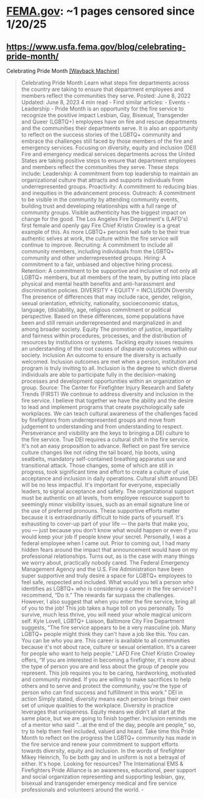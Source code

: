 



# [FEMA.gov](fema.gov): ~1 pages censored since 1/20/25

## https://www.usfa.fema.gov/blog/celebrating-pride-month/


Celebrating Pride Month [[Wayback Machine]](https://web.archive.org/web/20240000000000*/https://www.usfa.fema.gov/blog/celebrating-pride-month/)

> Celebrating Pride Month Learn what steps fire departments across the country are taking to ensure that department employees and members reflect the communities they serve. Posted: June 8, 2022 Updated: June 8, 2023 4 min read - Find similar articles: - Events - Leadership - Pride Month is an opportunity for the fire service to recognize the positive impact Lesbian, Gay, Bisexual, Transgender and Queer (LGBTQ+) employees have on fire and rescue departments and the communities their departments serve. It is also an opportunity to reflect on the success stories of the LGBTQ+ community and embrace the challenges still faced by those members of the fire and emergency services. Focusing on diversity, equity and inclusion (DEI) Fire and emergency medical services departments across the United States are taking positive steps to ensure that department employees and members reflect the communities they serve. These steps include: Leadership: A commitment from top leadership to maintain an organizational culture that attracts and supports individuals from underrepresented groups. Proactivity: A commitment to reducing bias and inequities in the advancement process. Outreach: A commitment to be visible in the community by attending community events, building trust and developing relationships with a full range of community groups. Visible authenticity has the biggest impact on change for the good. The Los Angeles Fire Department's (LAFD's) first female and openly gay Fire Chief Kristin Crowley is a great example of this. As more LGBTQ+ persons feel safe to be their true authentic selves at work, the culture within the fire service will continue to improve. Recruiting: A commitment to include all community members, including individuals from the LGBTQ+ community and other underrepresented groups. Hiring: A commitment to a fair, unbiased and objective hiring process. Retention: A commitment to be supportive and inclusive of not only all LGBTQ+ members, but all members of the team, by putting into place physical and mental health benefits and anti-harassment and discrimination policies. DIVERSITY + EQUITY = INCLUSION Diversity The presence of differences that may include race, gender, religion, sexual orientation, ethnicity, nationality, socioeconomic status, language, (dis)ability, age, religious commitment or political perspective. Based on these differences, some populations have been and still remain underrepresented and marginalized in and among broader society. Equity The promotion of justice, impartiality and fairness within procedures, processes, and the distribution of resources by institutions or systems. Tackling equity issues requires an understanding of the root causes of disparate outcomes within our society. Inclusion An outcome to ensure the diversity is actually welcomed. Inclusion outcomes are met when a person, institution and program is truly inviting to all. Inclusion is the degree to which diverse individuals are able to participate fully in the decision-making processes and development opportunities within an organization or group. Source: The Center for Firefighter Injury Research and Safety Trends (FIRST) We continue to address diversity and inclusion in the fire service. I believe that together we have the ability and the desire to lead and implement programs that create psychologically safe workplaces. We can teach cultural awareness of the challenges faced by firefighters from underrepresented groups and move from judgement to understanding and from understanding to respect. Perseverance and visibility are the keys to bringing a DEI culture to the fire service. True DEI requires a cultural shift in the fire service. It's not an easy proposition to advance. Reflect on past fire service culture changes like not riding the tail board, hip boots, using seatbelts, mandatory self-contained breathing apparatus use and transitional attack. Those changes, some of which are still in progress, took significant time and effort to create a culture of use, acceptance and inclusion in daily operations. Cultural shift around DEI will be no less impactful. It's important for everyone, especially leaders, to signal acceptance and safety. The organizational support must be authentic on all levels, from employee resource support to seemingly minor visibility issues, such as an email signature line or the use of preferred pronouns. These supportive efforts matter because it is extraordinarily difficult to hide parts of yourself. It's exhausting to cover-up part of your life — the parts that make you, you — just because you don’t know what would happen or even if you would keep your job if people knew your secret. Personally, I was a federal employee when I came out. Prior to coming out, I had many hidden fears around the impact that announcement would have on my professional relationships. Turns out, as is the case with many things we worry about, practically nobody cared. The Federal Emergency Management Agency and the U.S. Fire Administration have been super supportive and truly desire a space for LGBTQ+ employees to feel safe, respected and included. What would you tell a person who identifies as LGBTQ+ who is considering a career in the fire service? I recommend, “Do it.” The rewards far surpass the challenges. However, I also suggest that when you enter the fire service, bring all of you to the job! This job takes a huge toll on you personally. To survive, much less thrive, you will need your whole magical unicorn self. Kyle Lovell, LGBTQ+ Liaison, Baltimore City Fire Department suggests, “The fire service appears to be a very masculine job. Many LGBTQ+ people might think they can't have a job like this. You can. You can be who you are. This career is available to all communities because it's not about race, culture or sexual orientation. It's a career for people who want to help people.” LAFD Fire Chief Kristin Crowley offers, “If you are interested in becoming a firefighter, it's more about the type of person you are and less about the group of people you represent. This job requires you to be caring, hardworking, motivated and community minded. If you are willing to make sacrifices to help others and to serve and protect the community, you're the type of person who can find success and fulfillment in this work.” DEI in action Simply stated, diversity means each person brings their own set of unique qualities to the workplace. Diversity in practice leverages that uniqueness. Equity means we didn't all start at the same place, but we are going to finish together. Inclusion reminds me of a mentor who said “…at the end of the day, people are people,” so, try to help them feel included, valued and heard. Take time this Pride Month to reflect on the progress the LGBTQ+ community has made in the fire service and renew your commitment to support efforts towards diversity, equity and inclusion. In the words of firefighter Mikey Heinrich, To be both gay and in uniform is not a betrayal of either. It's hope. Looking for resources? The International EMS & Firefighters Pride Alliance is an awareness, educational, peer support and social organization representing and supporting lesbian, gay, bisexual and transgender emergency medical and fire service professionals and volunteers around the world. -